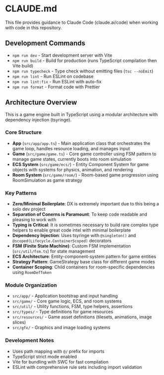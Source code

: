 # CLAUDE.md

This file provides guidance to Claude Code (claude.ai/code) when working with code in this repository.

## Development Commands

- `npm run dev` - Start development server with Vite
- `npm run build` - Build for production (runs TypeScript compilation then Vite build)
- `npm run typecheck` - Type check without emitting files (`tsc --noEmit`)
- `npm run lint` - Run ESLint on codebase
- `npm run lint:fix` - Run ESLint with auto-fix
- `npm run format` - Format code with Prettier

## Architecture Overview

This is a game engine built in TypeScript using a modular architecture with dependency injection (tsyringe).

### Core Structure

- **App** (`src/app/app.ts`) - Main application class that orchestrates the game loop, handles resource loading, and manages input
- **Game** (`src/game/game.ts`) - Core game controller using FSM pattern to manage game states, currently boots into room simulation
- **ECS System** (`src/game/ecs/`) - Entity Component System for game objects with systems for physics, animation, and rendering
- **Room System** (`src/game/room/`) - Room-based game progression using RoomSimulation as game strategy

### Key Patterns

- **Zero/Minimal Boilerplate**: DX is extremely important due to this being a solo dev project
- **Separation of Conerns is Paramount**: To keep code readable and pleasing to work with
- **Typing is Critical**: It is sometimes necessary to build rare complex type helpers to enable great code intel with minimal boilerplate
- **Dependency Injection**: Uses tsyringe with `@singleton()` and `@scoped(Lifecycle.ContainerScoped)` decorators
- **FSM (Finite State Machine)**: Custom FSM implementation (`src/util/fsm.ts`) for state management
- **ECS Architecture**: Entity-component-system pattern for game entities
- **Strategy Pattern**: GameStrategy base class for different game modes
- **Container Scoping**: Child containers for room-specific dependencies using `RoomDefToken`

### Module Organization

- `src/app/` - Application bootstrap and input handling
- `src/game/` - Core game logic, ECS, and room systems
- `src/util/` - Utility functions, FSM, type helpers, assertions
- `src/types/` - Type definitions for game resources
- `src/resources/` - Game asset definitions (tilesets, animations, image slices)
- `src/gfx/` - Graphics and image loading systems

### Development Notes

- Uses path mapping with `@/` prefix for imports
- TypeScript strict mode enabled
- Vite for bundling with SWC for fast compilation
- ESLint with comprehensive rule sets including import validation